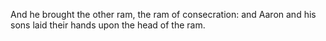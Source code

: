And he brought the other ram, the ram of consecration: and Aaron and his sons laid their hands upon the head of the ram.
